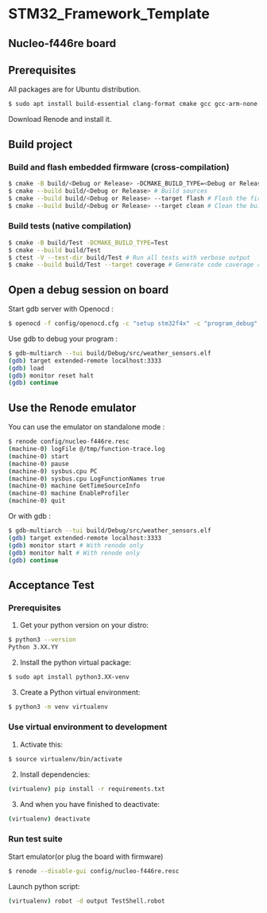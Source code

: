 # STM32_Framework_Template
## Nucleo-f446re board
## Prerequisites
All packages are for Ubuntu distribution.
```bash
$ sudo apt install build-essential clang-format cmake gcc gcc-arm-none-eabi gdb-multiarch lcov ninja-build openocd
```
Download Renode and install it.
## Build project
### Build and flash embedded firmware (cross-compilation)
```bash
$ cmake -B build/<Debug or Release> -DCMAKE_BUILD_TYPE=<Debug or Release>
$ cmake --build build/<Debug or Release> # Build sources
$ cmake --build build/<Debug or Release> --target flash # Flash the firmware
$ cmake --build build/<Debug or Release> --target clean # Clean the build
```
### Build tests (native compilation)
```bash
$ cmake -B build/Test -DCMAKE_BUILD_TYPE=Test
$ cmake --build build/Test
$ ctest -V --test-dir build/Test # Run all tests with verbose output
$ cmake --build build/Test --target coverage # Generate code coverage report
```
## Open a debug session on board
Start gdb server with Openocd :
```bash
$ openocd -f config/openocd.cfg -c "setup stm32f4x" -c "program_debug"
```
Use gdb to debug your program :
```bash
$ gdb-multiarch --tui build/Debug/src/weather_sensors.elf
(gdb) target extended-remote localhost:3333
(gdb) load
(gdb) monitor reset halt
(gdb) continue
```
## Use the Renode emulator
You can use the emulator on standalone mode :
```bash
$ renode config/nucleo-f446re.resc
(machine-0) logFile @/tmp/function-trace.log
(machine-0) start
(machine-0) pause
(machine-0) sysbus.cpu PC
(machine-0) sysbus.cpu LogFunctionNames true
(machine-0) machine GetTimeSourceInfo
(machine-0) machine EnableProfiler
(machine-0) quit
```
Or with gdb :
```bash
$ gdb-multiarch --tui build/Debug/src/weather_sensors.elf
(gdb) target extended-remote localhost:3333
(gdb) monitor start # With renode only
(gdb) monitor halt # With renode only
(gdb) continue
```
## Acceptance Test
### Prerequisites
1. Get your python version on your distro:
```bash
$ python3 --version
Python 3.XX.YY
```
2. Install the python virtual package:
```bash
$ sudo apt install python3.XX-venv
```
3. Create a Python virtual environment:
```bash
$ python3 -m venv virtualenv
```
### Use virtual environment to development
1. Activate this:
```bash
$ source virtualenv/bin/activate
```
2. Install dependencies:
```bash
(virtualenv) pip install -r requirements.txt
```
3. And when you have finished to deactivate:
```bash
(virtualenv) deactivate
```
### Run test suite
Start emulator(or plug the board with firmware)
```bash
$ renode --disable-gui config/nucleo-f446re.resc
```
Launch python script:
```bash
(virtualenv) robot -d output TestShell.robot
```
